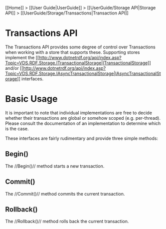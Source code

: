 [[Home]] > [[User Guide|UserGuide]] > [[UserGuide/Storage API|Storage API]] > [[UserGuide/Storage/Transactions|Transaction API]]

# Transactions API 

The Transactions API provides some degree of control over Transactions when working with a store that supports these.  Supporting stores implement the [[http://www.dotnetrdf.org/api/index.asp?Topic=VDS.RDF.Storage.ITransactionalStorage|ITransactionalStorage]] and/or [[http://www.dotnetrdf.org/api/index.asp?Topic=VDS.RDF.Storage.IAsyncTransactionalStorage|IAsyncTransactionalStorage]] interfaces.

# Basic Usage 

It is important to note that individual implementations are free to decide whether their transactions are global or somehow scoped (e.g. per-thread).  Please consult the documentation of an implementation to determine which is the case.

These interfaces are fairly rudimentary and provide three simple methods:

## Begin() 

The //Begin()// method starts a new transaction.

## Commit() 

The //Commit()// method commits the current transaction.

## Rollback() 

The //Rollback()// method rolls back the current transaction.